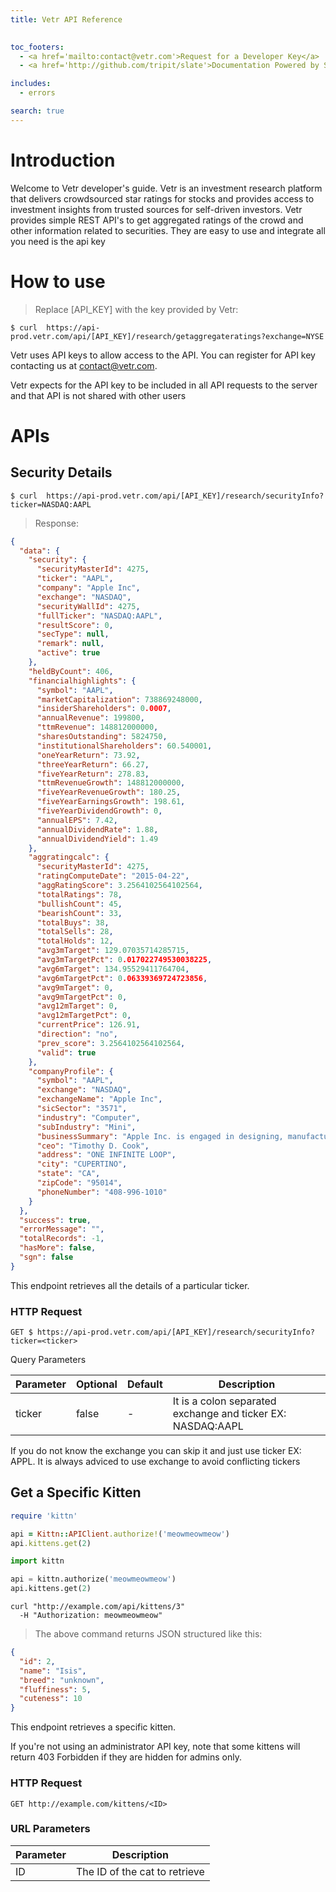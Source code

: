 ```yaml
---
title: Vetr API Reference

  
toc_footers:
  - <a href='mailto:contact@vetr.com'>Request for a Developer Key</a>
  - <a href='http://github.com/tripit/slate'>Documentation Powered by Slate</a>

includes:
  - errors

search: true
---
```


# Introduction

Welcome to Vetr developer's guide. Vetr is an investment research platform that delivers crowdsourced star ratings for stocks and provides access to investment insights from trusted sources for self-driven investors. Vetr provides simple REST API's to get aggregated ratings of the crowd and other information related to securities. They are easy to use and integrate all you need is the api key

# How to use

> Replace [API_KEY] with the key provided by Vetr:

```shell
$ curl  https://api-prod.vetr.com/api/[API_KEY]/research/getaggregateratings?exchange=NYSE
```

Vetr uses API keys to allow access to the API. You can register for API key contacting us at  [contact@vetr.com](mailto:contact@vetr.com).

Vetr expects for the API key to be included in all API requests to the server and that API is not shared with other users

# APIs

## Security Details

```shell
$ curl  https://api-prod.vetr.com/api/[API_KEY]/research/securityInfo?ticker=NASDAQ:AAPL
```
>Response:

```json
{
  "data": {
    "security": {
      "securityMasterId": 4275,
      "ticker": "AAPL",
      "company": "Apple Inc",
      "exchange": "NASDAQ",
      "securityWallId": 4275,
      "fullTicker": "NASDAQ:AAPL",
      "resultScore": 0,
      "secType": null,
      "remark": null,
      "active": true
    },
    "heldByCount": 406,
    "financialhighlights": {
      "symbol": "AAPL",
      "marketCapitalization": 738869248000,
      "insiderShareholders": 0.0007,
      "annualRevenue": 199800,
      "ttmRevenue": 148812000000,
      "sharesOutstanding": 5824750,
      "institutionalShareholders": 60.540001,
      "oneYearReturn": 73.92,
      "threeYearReturn": 66.27,
      "fiveYearReturn": 278.83,
      "ttmRevenueGrowth": 148812000000,
      "fiveYearRevenueGrowth": 180.25,
      "fiveYearEarningsGrowth": 198.61,
      "fiveYearDividendGrowth": 0,
      "annualEPS": 7.42,
      "annualDividendRate": 1.88,
      "annualDividendYield": 1.49
    },
    "aggratingcalc": {
      "securityMasterId": 4275,
      "ratingComputeDate": "2015-04-22",
      "aggRatingScore": 3.2564102564102564,
      "totalRatings": 78,
      "bullishCount": 45,
      "bearishCount": 33,
      "totalBuys": 38,
      "totalSells": 28,
      "totalHolds": 12,
      "avg3mTarget": 129.07035714285715,
      "avg3mTargetPct": 0.017022749530038225,
      "avg6mTarget": 134.95529411764704,
      "avg6mTargetPct": 0.06339369724723856,
      "avg9mTarget": 0,
      "avg9mTargetPct": 0,
      "avg12mTarget": 0,
      "avg12mTargetPct": 0,
      "currentPrice": 126.91,
      "direction": "no",
      "prev_score": 3.2564102564102564,
      "valid": true
    },
    "companyProfile": {
      "symbol": "AAPL",
      "exchange": "NASDAQ",
      "exchangeName": "Apple Inc",
      "sicSector": "3571",
      "industry": "Computer",
      "subIndustry": "Mini",
      "businessSummary": "Apple Inc. is engaged in designing, manufacturing and marketing mobile communication and media devices, personal computers, and portable digital music players. The Company's products and services include iPhone, iPad, Mac, iPod, Apple TV, a portfolio of consumer and professional software applications, the iOS and Mac OS X operating systems, iCloud, and a range of accessory, service and support offerings. It sells its products worldwide through its online stores, its retail stores, its direct sales force, third-party wholesalers, and resellers. Apple Inc. is headquartered in Cupertino, California.",
      "ceo": "Timothy D. Cook",
      "address": "ONE INFINITE LOOP",
      "city": "CUPERTINO",
      "state": "CA",
      "zipCode": "95014",
      "phoneNumber": "408-996-1010"
    }
  },
  "success": true,
  "errorMessage": "",
  "totalRecords": -1,
  "hasMore": false,
  "sgn": false
}
```


This endpoint retrieves all the details of a particular ticker.

### HTTP Request

`GET $ https://api-prod.vetr.com/api/[API_KEY]/research/securityInfo?ticker=<ticker>`

Query Parameters

Parameter | Optional | Default | Description
--------- | -------- | ------- | -----------
ticker| false | - | It is a colon separated exchange and ticker EX: NASDAQ:AAPL 

<aside class="notice">
If you do not know the exchange you can skip it and just use ticker EX: APPL. It is always adviced to use exchange to avoid conflicting tickers
</aside>

## Get a Specific Kitten

```ruby
require 'kittn'

api = Kittn::APIClient.authorize!('meowmeowmeow')
api.kittens.get(2)
```

```python
import kittn

api = kittn.authorize('meowmeowmeow')
api.kittens.get(2)
```

```shell
curl "http://example.com/api/kittens/3"
  -H "Authorization: meowmeowmeow"
```

> The above command returns JSON structured like this:

```json
{
  "id": 2,
  "name": "Isis",
  "breed": "unknown",
  "fluffiness": 5,
  "cuteness": 10
}
```

This endpoint retrieves a specific kitten.

<aside class="warning">If you're not using an administrator API key, note that some kittens will return 403 Forbidden if they are hidden for admins only.</aside>

### HTTP Request

`GET http://example.com/kittens/<ID>`

### URL Parameters

Parameter | Description
--------- | -----------
ID | The ID of the cat to retrieve

